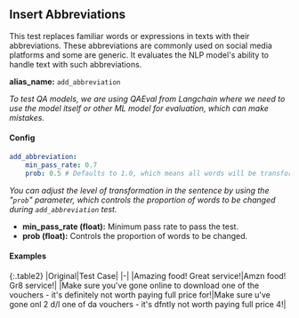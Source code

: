 
<div class="h3-box" markdown="1">

## Insert Abbreviations

This test replaces familiar words or expressions in texts with their abbreviations. These abbreviations are commonly used on social media platforms and some are generic. It evaluates the NLP model's ability to handle text with such abbreviations.

**alias_name:** `add_abbreviation`

<i class="fa fa-info-circle"></i>
<em>To test QA models, we are using QAEval from Langchain where we need to use the model itself or other ML model for evaluation, which can make mistakes.</em>

#### Config
```yaml
add_abbreviation:
    min_pass_rate: 0.7
    prob: 0.5 # Defaults to 1.0, which means all words will be transformed.
```
<i class="fa fa-info-circle"></i>
<em>You can adjust the level of transformation in the sentence by using the "`prob`" parameter, which controls the proportion of words to be changed during `add_abbreviation` test.</em>

- **min_pass_rate (float):** Minimum pass rate to pass the test.
- **prob (float):** Controls the proportion of words to be changed.

</div><div class="h3-box" markdown="1">

#### Examples

{:.table2}
|Original|Test Case|
|-|
|Amazing food! Great service!|Amzn food! Gr8 service!|
|Make sure you've gone online to download one of the vouchers - it's definitely not worth paying full price for!|Make sure u've gone onl 2 d/l one of da vouchers - it's dfntly not worth paying full price 4!|

</div>